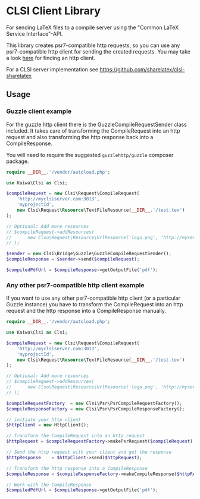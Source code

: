 # CLSI Client Library

For sending LaTeX files to a compile server using the "Common LaTeX Service Interface"-API.

This library creates psr7-compatible http requests, so you can use any psr7-compatible http client for sending the
created requests. You may take a look <a href="https://packagist.org/providers/psr/http-message-implementation">here</a>
for finding an http client.

For a CLSI server implementation see https://github.com/sharelatex/clsi-sharelatex

## Usage

### Guzzle client example

For the guzzle http client there is the GuzzleCompileRequestSender class included.
It takes care of transforming the CompileRequest into an http request and also transforming
the http response back into a CompileResponse.

You will need to require the suggested ``guzzlehttp/guzzle`` composer package.

```php
require __DIR__.'/vendor/autoload.php';

use Kaiwa\Clsi as Clsi;

$compileRequest = new Clsi\Request\CompileRequest(
    'http://myclsiserver.com:3013',
    'myprojectId',
    new Clsi\Request\Resource\TextFileResource(__DIR__.'/test.tex')
);

// Optional: Add more resources
// $compileRequest->addResources(
//      new Clso\Request\Resource\UrlResource('logo.png', 'http://myserver.com/logo.png')
// );

$sender = new Clsi\Bridge\Guzzle\GuzzleCompileRequestSender();
$compileResponse = $sender->send($compileRequest);

$compiledPdfUrl = $compileResponse->getOutputFile('pdf');
```

### Any other psr7-compatible http client example

If you want to use any other psr7-compatible http client (or a particular Guzzle instance) you have to transform the CompileRequest
into an http request and the http response into a CompileResponse manually.

```php
require __DIR__.'/vendor/autoload.php';

use Kaiwa\Clsi as Clsi;

$compileRequest = new Clsi\Request\CompileRequest(
    'http://myclsiserver.com:3013',
    'myprojectId',
    new Clsi\Request\Resource\TextFileResource(__DIR__.'/test.tex')
);

// Optional: Add more resources
// $compileRequest->addResources(
//      new Clso\Request\Resource\UrlResource('logo.png', 'http://myserver.com/logo.png')
// );

$compileRequestFactory  = new Clsi\Psr\PsrCompileRequestFactory();
$compileResponseFactory = new Clsi\Psr\PsrCompileResponseFactory();

// initiate your http client
$httpClient = new HttpClient();

// Transform the CompileRequest into an http request
$httpRequest = $compileRequestFactory->makePsrRequest($compileRequest);

// Send the http request with your client and get the response
$httpResponse    = $httpClient->send($httpRequest);

// Transform the http response into a CompileResponse
$compileResponse = $compileResponseFactory->makeCompileResponse($httpResponse);

// Work with the CompileResponse
$compiledPdfUrl = $compileResponse->getOutputFile('pdf');
```
